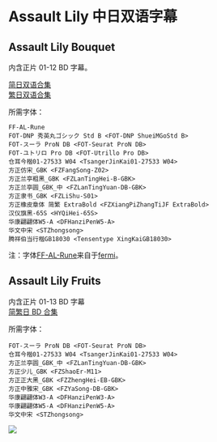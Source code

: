 # Assault Lily 中日双语字幕

## Assault Lily Bouquet

内含正片 01-12 BD 字幕。

[简日双语合集](https://github.com/Nekomoekissaten-SUB/Nekomoekissaten-Storage/releases/download/subtitle_pkg/Assault_Lily_BD_JPSC.7z)  
[繁日双语合集](https://github.com/Nekomoekissaten-SUB/Nekomoekissaten-Storage/releases/download/subtitle_pkg/Assault_Lily_BD_JPTC.7z)

所需字体：
```
FF-AL-Rune
FOT-DNP 秀英丸ゴシック Std B <FOT-DNP ShueiMGoStd B>
FOT-スーラ ProN DB <FOT-Seurat ProN DB>
FOT-ユトリロ Pro DB <FOT-Utrillo Pro DB>
仓耳今楷01-27533 W04 <TsangerJinKai01-27533 W04>
方正仿宋_GBK <FZFangSong-Z02>
方正兰亭粗黑_GBK <FZLanTingHei-B-GBK>
方正兰亭圆_GBK_中 <FZLanTingYuan-DB-GBK>
方正隶书_GBK <FZLiShu-S01>
方正橡皮章体 简繁 ExtraBold <FZXiangPiZhangTiJF ExtraBold>
汉仪旗黑-65S <HYQiHei-65S>
华康翩翩体W5-A <DFHanziPenW5-A>
华文中宋 <STZhongsong>
腾祥伯当行楷GB18030 <Tensentype XingKaiGB18030>
```

注：字体[FF-AL-Rune](https://github.com/Nekomoekissaten-SUB/Nekomoekissaten-Storage/raw/master/Assault_Lily/FF-AL-Rune.ttf)来自于[fermi](https://booth.pm/zh-cn/items/2441452)。

## Assault Lily Fruits

内含正片 01-13 BD 字幕  
[简繁日 BD 合集](https://github.com/Nekomoekissaten-SUB/Nekomoekissaten-Storage/releases/download/subtitle_pkg/Assault_Lily_Fru_BD_JPCH.7z)

所需字体：
```
FOT-スーラ ProN DB <FOT-Seurat ProN DB>
仓耳今楷01-27533 W04 <TsangerJinKai01-27533 W04>
方正兰亭圆_GBK_中 <FZLanTingYuan-DB-GBK>
方正少儿_GBK <FZShaoEr-M11>
方正正大黑_GBK <FZZhengHei-EB-GBK>
方正中雅宋_GBK <FZYaSong-DB-GBK>
华康翩翩体W3-A <DFHanziPenW3-A>
华康翩翩体W5-A <DFHanziPenW5-A>
华文中宋 <STZhongsong>
```

![](https://nekomoe.pages.dev/images/2020-10/AssaultLilyBOUQUET.png)
